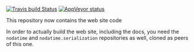 [![Travis build Status](https://travis-ci.org/nodatime/nodatime.org.svg?branch=master)](https://travis-ci.org/nodatime/nodatime.org)
[![AppVeyor status](https://ci.appveyor.com/api/projects/status/1od487l2paotghwm?svg=true)](https://ci.appveyor.com/project/nodatime/nodatime-org)

This repository now contains the web site code

In order to actually build the web site, including the docs, you
need the `nodatime` and `nodatime.serialization` repositories as
well, cloned as peers of this one.
